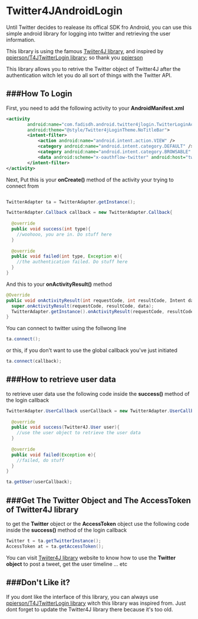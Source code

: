 Twitter4JAndroidLogin
=====================

Until Twitter decides to realease its offical SDK fro Android, you can use this simple android library for logging into twitter and retrieving the user information.

This library is using the famous [Twiiter4J library](http://twitter4j.org/en/), and inspired by [ppierson/T4JTwitterLogin library](https://github.com/ppierson/T4JTwitterLogin); so thank you [ppierson](https://github.com/ppierson)

This library allows you to retrive the Twitter object of Twitter4J after the authentication witch let you do all sort of things with the Twitter API.


###How To Login
--------------------

First, you need to add the following activity to your **AndroidManifest.xml**
```xml
<activity
		android:name="com.fadisdh.android.twitter4jlogin.TwitterLoginActivity"
		android:theme="@style/Twitter4jLoginTheme.NoTitleBar">
		<intent-filter>
    		<action android:name="android.intent.action.VIEW" />
    		<category android:name="android.intent.category.DEFAULT" />
    		<category android:name="android.intent.category.BROWSABLE" />
    		<data android:scheme="x-oauthflow-twitter" android:host="twitterlogin"/>
		</intent-filter>
</activity>
```

Next, Put this is your **onCreate()** method of the activity your trying to connect from
```java

TwitterAdapter ta = TwitterAdapter.getInstance();

TwitterAdapter.Callback callback = new TwitterAdapter.Callback{
 
  @override
  public void success(int type){
    //woohooo, you are in. Do stuff here 
  }
  
  @override
  public void failed(int type, Exception e){
    //the authentication failed. Do stuff here
  }
}
```

And this to your **onActivityResult()** method
```java
@Override
public void onActivityResult(int requestCode, int resultCode, Intent data) {
  super.onActivityResult(requestCode, resultCode, data);
  TwitterAdapter.getInstance().onActivityResult(requestCode, resultCode, data);
}
```

You can connect to twitter using the follwong line
```java
ta.connect();
```

or this, if you don't want to use the global callback you've just initiated
```java
ta.connect(callback);
```


###How to retrieve user data
--------------------

to retrieve user data use the following code inside the **success()** method of the login callback
```java
TwitterAdapter.UserCallback userCallback = new TwitterAdapter.UserCallback{
  
  @override
  public void success(Twitter4J.User user){
    //use the user object to retrieve the user data
  }
  
  @override
  public void failed(Exception e){
    //failed, do stuff
  }
}

ta.getUser(userCallback);
```


###Get The Twitter Object and The AccessToken of Twitter4J library
--------------------

to get the **Twitter** object or the **AccessToken** object use the following code inside the **success()** method of the login callback
```java
Twitter t = ta.getTwitterInstance();
AccessToken at = ta.getAccessToken();
```
You can visit [Twiiter4J library](http://twitter4j.org/en/) website to know how to use the **Twitter object** to post a tweet, get the user timeline ... etc


###Don't Like it?
--------------------

If you dont like the interface of this library, you can always use [ppierson/T4JTwitterLogin library](https://github.com/ppierson/T4JTwitterLogin) witch this library was inspired from. Just dont forget to update the Twitter4J library there because it's too old.
